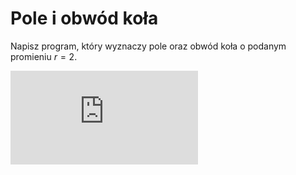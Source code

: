 # Pole i obwód koła

Napisz program, który wyznaczy pole oraz obwód koła o podanym promieniu $r=2$.

![wrór na pole i obwód koła](http://www.is.umk.pl/~grochu/wiki/lib/exe/fetch.php?cache=&media=zajecia:pp1_2021_1:kolo.png)
